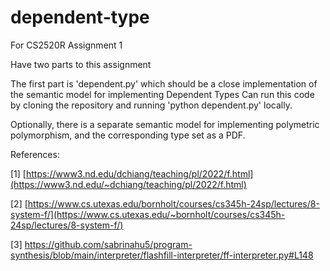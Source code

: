 # dependent-type
For CS2520R Assignment 1

Have two parts to this assignment

The first part is 'dependent.py' which should be a close implementation of the semantic model for implementing Dependent Types
Can run this code by cloning the repository and running 'python dependent.py' locally.

Optionally, there is a separate semantic model for implementing polymetric polymorphism, and the corresponding type set as a PDF.

References:

[1] [https://www3.nd.edu/dchiang/teaching/pl/2022/f.html](https://www3.nd.edu/~dchiang/teaching/pl/2022/f.html)

[2] [https://www.cs.utexas.edu/bornholt/courses/cs345h-24sp/lectures/8-system-f/](https://www.cs.utexas.edu/~bornholt/courses/cs345h-24sp/lectures/8-system-f/)

[3] https://github.com/sabrinahu5/program-synthesis/blob/main/interpreter/flashfill-interpreter/ff-interpreter.py#L148
